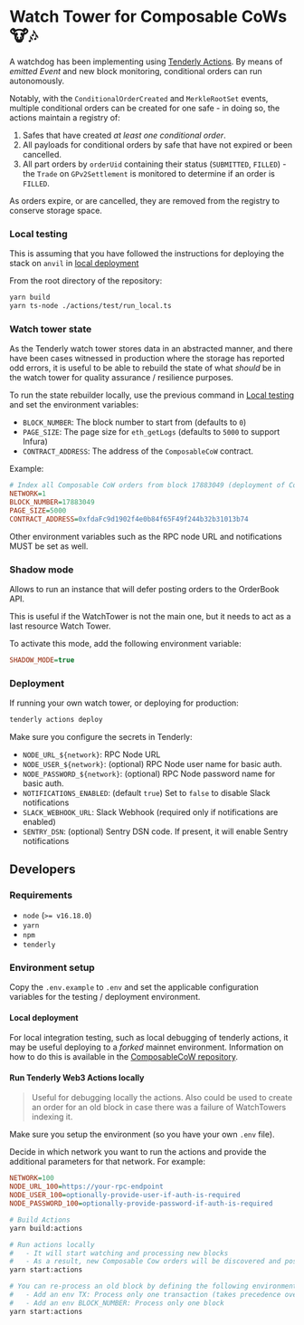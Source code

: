 # Watch Tower for Composable CoWs 🐮🎶

A watchdog has been implementing using [Tenderly Actions](https://docs.tenderly.co/web3-actions/intro-to-web3-actions). By means of _emitted Event_ and new block monitoring, conditional orders can run autonomously.

Notably, with the `ConditionalOrderCreated` and `MerkleRootSet` events, multiple conditional orders can be created for one safe - in doing so, the actions maintain a registry of:

1. Safes that have created _at least one conditional order_.
2. All payloads for conditional orders by safe that have not expired or been cancelled.
3. All part orders by `orderUid` containing their status (`SUBMITTED`, `FILLED`) - the `Trade` on `GPv2Settlement` is monitored to determine if an order is `FILLED`.

As orders expire, or are cancelled, they are removed from the registry to conserve storage space.

### Local testing

This is assuming that you have followed the instructions for deploying the stack on `anvil` in [local deployment](#Local-deployment)

From the root directory of the repository:

```bash
yarn build
yarn ts-node ./actions/test/run_local.ts
```

### Watch tower state

As the Tenderly watch tower stores data in an abstracted manner, and there have been cases witnessed in production where the storage
has reported odd errors, it is useful to be able to rebuild the state of what _should_ be in the watch tower for quality assurance /
resilience purposes.

To run the state rebuilder locally, use the previous command in [Local testing](#Local-testing) and set the environment variables:

- `BLOCK_NUMBER`: The block number to start from (defaults to `0`)
- `PAGE_SIZE`: The page size for `eth_getLogs` (defaults to `5000` to support Infura)
- `CONTRACT_ADDRESS`: The address of the `ComposableCoW` contract.

Example:

```ini
# Index all Composable CoW orders from block 17883049 (deployment of Composable CoW in Mainnet)
NETWORK=1
BLOCK_NUMBER=17883049
PAGE_SIZE=5000
CONTRACT_ADDRESS=0xfdaFc9d1902f4e0b84f65F49f244b32b31013b74

```

Other environment variables such as the RPC node URL and notifications MUST be set as well.

### Shadow mode

Allows to run an instance that will defer posting orders to the OrderBook API.

This is useful if the WatchTower is not the main one, but it needs to act as a last resource Watch Tower.

To activate this mode, add the following environment variable:

```ini
SHADOW_MODE=true
```

### Deployment

If running your own watch tower, or deploying for production:

```bash
tenderly actions deploy
```

Make sure you configure the secrets in Tenderly:

- `NODE_URL_${network}`: RPC Node URL
- `NODE_USER_${network}`: (optional) RPC Node user name for basic auth.
- `NODE_PASSWORD_${network}`: (optional) RPC Node password name for basic auth.
- `NOTIFICATIONS_ENABLED`: (default `true`) Set to `false` to disable Slack notifications
- `SLACK_WEBHOOK_URL`: Slack Webhook (required only if notifications are enabled)
- `SENTRY_DSN`: (optional) Sentry DSN code. If present, it will enable Sentry notifications

## Developers

### Requirements

- `node` (`>= v16.18.0`)
- `yarn`
- `npm`
- `tenderly`

### Environment setup

Copy the `.env.example` to `.env` and set the applicable configuration variables for the testing / deployment environment.

#### Local deployment

For local integration testing, such as local debugging of tenderly actions, it may be useful deploying to a _forked_ mainnet environment. Information on how to do this is available in the [ComposableCoW repository](https://github.com/cowprotocol/composable-cow).

#### Run Tenderly Web3 Actions locally

> Useful for debugging locally the actions. Also could be used to create an order for an old block in case there was a failure of WatchTowers indexing it.

Make sure you setup the environment (so you have your own `.env` file).

Decide in which network you want to run the actions and provide the additional parameters for that network. For example:

```ini
NETWORK=100
NODE_URL_100=https://your-rpc-endpoint
NODE_USER_100=optionally-provide-user-if-auth-is-required
NODE_PASSWORD_100=optionally-provide-password-if-auth-is-required
```

```bash
# Build Actions
yarn build:actions

# Run actions locally
#   - It will start watching and processing new blocks
#   - As a result, new Composable Cow orders will be discovered and posted to the OrderBook API
yarn start:actions

# You can re-process an old block by defining the following environment variables:
#   - Add an env TX: Process only one transaction (takes precedence over BLOCK_NUMBER)
#   - Add an env BLOCK_NUMBER: Process only one block
yarn start:actions
```
